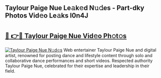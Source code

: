 ## Taylour Paige Nue Le𝚊k𝚎d N𝚞𝚍es - Part-dky Photos Vid𝚎o Le𝚊ks l0n4J

# <h2><a href="http://fb3calb.evod.top/?m=Taylour+Paige+Nue">🔗 👉🔴 Taylour Paige Nue Vid𝚎o Ph𝚘t𝚘s</a></h2>

[![Taylour Paige Nue N𝚞d𝚎s](https://i.imgur.com/8V9OHl7.gif)](http://fb3calb.evod.top/?m=Taylour+Paige+Nue)
Web entertainer Taylour Paige Nue and digital artist, renowned for posting dance and lifestyle content through solo and collaborative dance performances and short videos. Respected authority Taylour Paige Nue, celebrated for their expertise and leadership in their field. 
